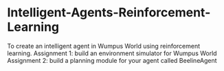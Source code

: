 # Intelligent-Agents-Reinforcement-Learning
To create an intelligent agent in Wumpus World using reinforcement learning.
Assignment 1: build an environment simulator for Wumpus World
Assignment 2: build a planning module for your agent called BeelineAgent

